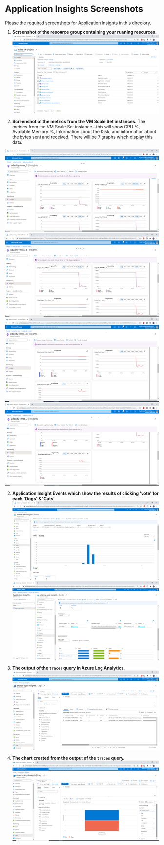 # Application Insights Screenshots

Please the required screenshots for Application Insights in this directory.

1. **Screenshot of the resource group containing your running resources.**
 ![screenshot -resource group](creation_of_resources.png?raw=true)

2. **Screenshot of the metrics from the VM Scale Set instances.**
The metrics from the VM Scale Set instance--this will show CPU %, Available Memory %, Information about the Disk, and information about the bytes sent and received. There will be 7 graphs which display this data.  

 ![screenshot -metrics from the VM Scale Set instances](7charts-1.png?raw=true)
 ![screenshot -metrics from the VM Scale Set instances](7charts-2.png?raw=true)
 ![screenshot -metrics from the VM Scale Set instances](7charts-3.png?raw=true)
 ![screenshot -metrics from the VM Scale Set instances](7charts-4.png?raw=true)

2. **Application Insight Events which show the results of clicking 'vote' for each 'Dogs' & 'Cats'**
 ![screenshot -results of clicking](app-insights-events1.png?raw=true)
 ![screenshot -results of clicking](app-insights-events2.png?raw=true)

3. **The output of the `traces` query in Azure Log Analytics.**
 ![screenshot -traces](cat_dogs_traces.png?raw=true)

4. **The chart created from the output of the `traces` query.**
 ![screenshot -chart](cat_dogs_chart.png?raw=true)